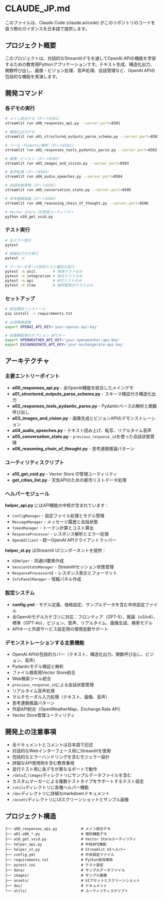 # CLAUDE_JP.md

このファイルは、Claude Code (claude.ai/code) がこのリポジトリのコードを扱う際のガイダンスを日本語で提供します。

## プロジェクト概要

このプロジェクトは、対話的なStreamlitデモを通してOpenAI APIの機能を学習するための教育用Pythonアプリケーションです。テキスト生成、構造化出力、関数呼び出し、画像・ビジョン処理、音声処理、会話管理など、OpenAI APIの包括的な機能を実演します。

## 開発コマンド

### 各デモの実行
```bash
# メイン統合デモ（ポート8501）
streamlit run a00_responses_api.py --server.port=8501

# 構造化出力デモ
streamlit run a01_structured_outputs_parse_schema.py --server.port=8501

# ツール・Pydantic解析（ポート8502）
streamlit run a02_responses_tools_pydantic_parse.py --server.port=8502

# 画像・ビジョン（ポート8503）
streamlit run a03_images_and_vision.py --server.port=8503

# 音声処理（ポート8504）
streamlit run a04_audio_speeches.py --server.port=8504

# 会話状態管理（ポート8505）
streamlit run a05_conversation_state.py --server.port=8505

# 思考連鎖推論（ポート8506）
streamlit run a06_reasoning_chain_of_thought.py --server.port=8506

# Vector Store ID管理ユーティリティ
python a10_get_vsid.py
```

### テスト実行
```bash
# 全テスト実行
pytest

# 詳細出力付き実行
pytest -v

# マーカーを使った特定テスト種別の実行
pytest -m unit        # 単体テストのみ
pytest -m integration # 統合テストのみ
pytest -m api         # APIテストのみ
pytest -m slow        # 長時間実行テストのみ
```

### セットアップ
```bash
# 依存関係インストール
pip install -r requirements.txt

# 必須環境変数
export OPENAI_API_KEY='your-openai-api-key'

# 拡張機能用のオプション APIキー
export OPENWEATHER_API_KEY='your-openweather-api-key'
export EXCHANGERATE_API_KEY='your-exchangerate-api-key'
```

## アーキテクチャ

### 主要エントリーポイント
- **a00_responses_api.py** - 全OpenAI機能を統合したメインデモ
- **a01_structured_outputs_parse_schema.py** - スキーマ検証付き構造化出力
- **a02_responses_tools_pydantic_parse.py** - Pydanticベースの解析と関数呼び出し
- **a03_images_and_vision.py** - 画像生成とビジョンAPIのデモンストレーション
- **a04_audio_speeches.py** - テキスト読み上げ、転写、リアルタイム音声
- **a05_conversation_state.py** - `previous_response_id`を使った会話状態管理
- **a06_reasoning_chain_of_thought.py** - 思考連鎖推論パターン

### ユーティリティスクリプト
- **a10_get_vsid.py** - Vector Store ID管理ユーティリティ
- **get_cities_list.py** - 天気APIのための都市リストデータ処理

### ヘルパーモジュール

**helper_api.py** にはAPI機能の中核が含まれています：
- `ConfigManager` - 設定ファイル処理とモデル管理
- `MessageManager` - メッセージ履歴と会話状態
- `TokenManager` - トークン計算とコスト算出
- `ResponseProcessor` - レスポンス解析とエラー処理
- `OpenAIClient` - 統一OpenAI APIクライアントラッパー

**helper_st.py** はStreamlit UIコンポーネントを提供：
- `UIHelper` - 共通UI要素作成
- `SessionStateManager` - Streamlitセッション状態管理
- `ResponseProcessorUI` - レスポンス表示とフォーマット
- `InfoPanelManager` - 情報パネル作成

### 設定システム
- **config.yml** - モデル定義、価格設定、サンプルデータを含む中央設定ファイル
- 全OpenAIモデルカテゴリに対応：フロンティア（GPT-5）、推論（o3/o4）、標準（GPT-4o）、ビジョン、音声、リアルタイム、画像生成、検索モデル
- APIキーと外部サービス設定用の環境変数サポート

### デモンストレーションする主要機能
- OpenAI APIの包括的カバー（テキスト、構造化出力、関数呼び出し、ビジョン、音声）
- Pydanticモデル検証と解析
- ファイル検索用Vector Store統合
- Web検索ツール統合
- `previous_response_id`による会話状態管理
- リアルタイム音声処理
- マルチモーダル入力処理（テキスト、画像、音声）
- 思考連鎖推論パターン
- 外部API統合（OpenWeatherMap、Exchange Rate API）
- Vector Store管理ユーティリティ

## 開発上の注意事項

- 全ドキュメントとコメントは日本語で記述
- 対話的なWebインターフェース用にStreamlitを使用
- 包括的なエラーハンドリングを含むモジュラー設計
- 詳細なAPI使用例を含む教育重視
- 並行テスト用に各デモが異なるポートで動作
- `/data`と`/images`ディレクトリにサンプルデータファイルを含む
- カスタムマーカーによる複数テストタイプをサポートするテスト設定
- `/utils`ディレクトリに各種ヘルパー機能
- `/doc`ディレクトリに詳細なmarkdownドキュメント
- `/assets`ディレクトリにUIスクリーンショットとサンプル画像

## プロジェクト構造

```
├── a00_responses_api.py           # メイン統合デモ
├── a01-a06_*.py                   # 個別機能デモ
├── a10_get_vsid.py                # Vector Storeユーティリティ
├── helper_api.py                  # 中核API機能
├── helper_st.py                   # Streamlit UIヘルパー
├── config.yml                     # 中央設定ファイル
├── requirements.txt               # Python依存関係
├── pytest.ini                     # テスト設定
├── data/                          # サンプルデータファイル
├── images/                        # サンプル画像
├── assets/                        # UIアセットとスクリーンショット
├── doc/                           # ドキュメント
└── utils/                         # ユーティリティスクリプト
```